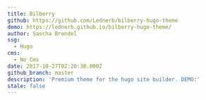 ```yaml
---
title: Bilberry
github: https://github.com/Lednerb/bilberry-hugo-theme
demo: https://lednerb.github.io/bilberry-hugo-theme/
author: Sascha Brendel
ssg:
  - Hugo
cms:
  - No Cms
date: 2017-10-27T02:20:38.000Z
github_branch: master
description: 'Premium theme for the hugo site builder. DEMO:'
stale: false
---
```

